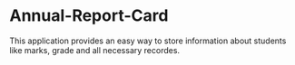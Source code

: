 # Annual-Report-Card
This application provides an easy way to store information about students like marks, grade and all necessary recordes.
